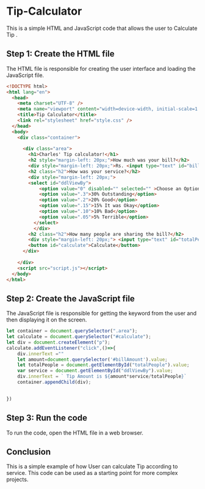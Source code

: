 
# Tip-Calculator

This is a simple HTML and JavaScript code that allows the user to Calculate Tip .

## Step 1: Create the HTML file

The HTML file is responsible for creating the user interface and loading the JavaScript file.

```html
<!DOCTYPE html>
<html lang="en">
  <head>
    <meta charset="UTF-8" />
    <meta name="viewport" content="width=device-width, initial-scale=1.0" />
    <title>Tip Calculator</title>
    <link rel="stylesheet" href="style.css" />
  </head>
  <body>
    <div class="container">
       
      <div class="area">
        <h1>Charles' Tip calculator!</h1>
        <h2 style="margin-left: 20px;">How much was your bill?</h2>
        <div style="margin-left: 20px;">Rs. <input type="text" id="billAmount" /></div>
        <h2 class="h2">How was your service?</h2>
        <div style="margin-left: 20px;">
        <select id="ddlViewBy">
            <option value="0" disabled="" selected="" >Choose an Option</option>
            <option value=".3">30% Outstanding</option>
            <option value=".2">20% Good</option>
            <option value=".15">15% It was Okay</option>
            <option value=".10">10% Bad</option>
            <option value=".05">5% Terrible</option>
          </select>
          </div>
        <h2 class="h2">How many people are sharing the bill?</h2>
        <div style="margin-left: 20px;"> <input type="text" id="totalPeople" />People</div>
        <button id="calculate">Calculate</button>
      </div>
   
    </div>
    <script src="script.js"></script>
  </body>
</html>

```

## Step 2: Create the JavaScript file

The JavaScript file is responsible for getting the keyword from the user and then displaying it on the screen.

```javascript
let container = document.querySelector(".area");
let calculate = document.querySelector("#calculate");
let div = document.createElement("p");
calculate.addEventListener("click",()=>{
    div.innerText =""
    let amount=document.querySelector('#billAmount').value;
    let totalPeople = document.getElementById("totalPeople").value;
    var service = document.getElementById("ddlViewBy").value;
    div.innerText = ` Tip Amount is ${amount*service/totalPeople}`
    container.appendChild(div);

   
})
```

## Step 3: Run the code

To run the code, open the HTML file in a web browser.

## Conclusion

This is a simple example of how User can calculate Tip according to service. This code can be used as a starting point for more complex projects.
